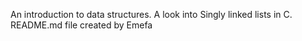 An introduction to data structures.
A look into Singly linked lists in C.
README.md file created by Emefa

